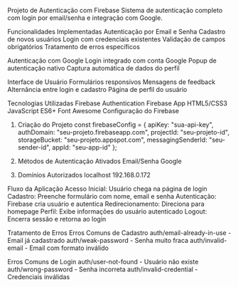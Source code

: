 Projeto de Autenticação com Firebase
Sistema de autenticação completo com login por email/senha e integração com Google.

Funcionalidades Implementadas
Autenticação por Email e Senha
Cadastro de novos usuários
Login com credenciais existentes
Validação de campos obrigatórios
Tratamento de erros específicos

Autenticação com Google
Login integrado com conta Google
Popup de autenticação nativo
Captura automática de dados do perfil

Interface de Usuário
Formulários responsivos
Mensagens de feedback
Alternância entre login e cadastro
Página de perfil do usuário

Tecnologias Utilizadas
Firebase Authentication
Firebase App
HTML5/CSS3
JavaScript ES6+
Font Awesome
 
Configuração do Firebase
1. Criação do Projeto
const firebaseConfig = {
    apiKey: "sua-api-key",
    authDomain: "seu-projeto.firebaseapp.com",
    projectId: "seu-projeto-id",
    storageBucket: "seu-projeto.appspot.com",
    messagingSenderId: "seu-sender-id",
    appId: "seu-app-id"
};
2. Métodos de Autenticação Ativados
Email/Senha
Google

3. Domínios Autorizados
localhost
192.168.0.172

Fluxo da Aplicação
Acesso Inicial: Usuário chega na página de login
Cadastro: Preenche formulário com nome, email e senha
Autenticação: Firebase cria usuário e autentica
Redirecionamento: Direciona para homepage
Perfil: Exibe informações do usuário autenticado
Logout: Encerra sessão e retorna ao login

Tratamento de Erros
Erros Comuns de Cadastro
auth/email-already-in-use - Email já cadastrado
auth/weak-password - Senha muito fraca
auth/invalid-email - Email com formato inválido

Erros Comuns de Login
auth/user-not-found - Usuário não existe
auth/wrong-password - Senha incorreta
auth/invalid-credential - Credenciais inválidas
